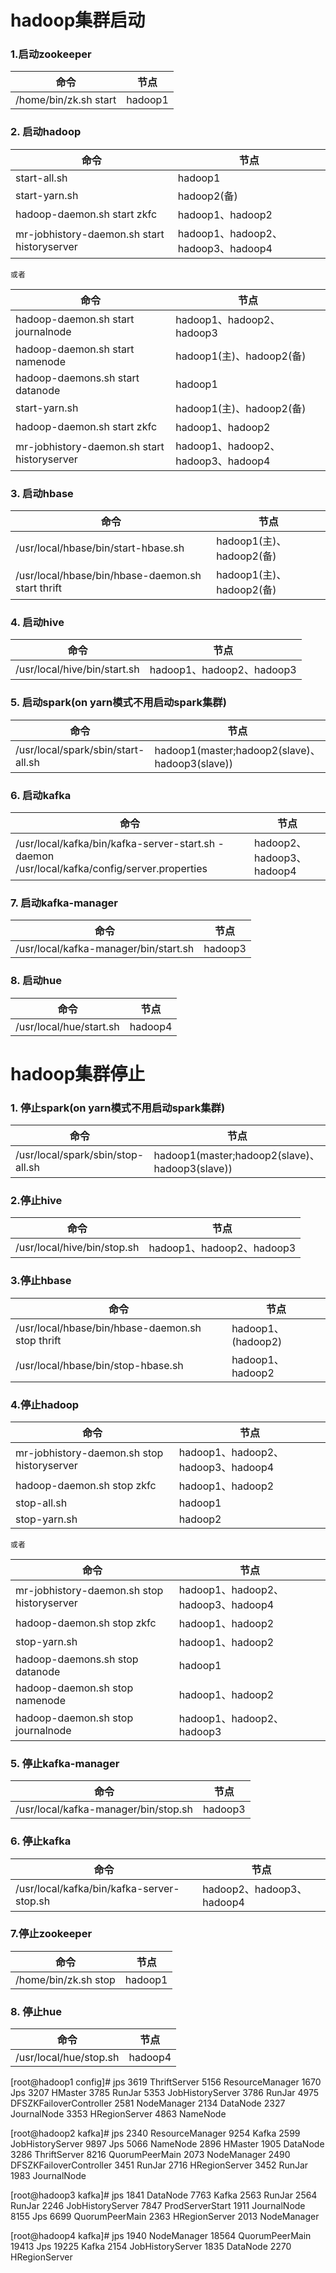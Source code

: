 # hadoop集群启动

### 1.启动zookeeper

命令|节点
----|----
/home/bin/zk.sh start                          | hadoop1

### 2. 启动hadoop

命令|节点
----|----
start-all.sh                                   | hadoop1
start-yarn.sh                                  | hadoop2(备)
hadoop-daemon.sh start zkfc                    | hadoop1、hadoop2
mr-jobhistory-daemon.sh start historyserver    | hadoop1、hadoop2、hadoop3、hadoop4

`或者`

命令|节点
----|----
hadoop-daemon.sh start journalnode             | hadoop1、hadoop2、hadoop3
hadoop-daemon.sh start namenode                | hadoop1(主)、hadoop2(备)
hadoop-daemons.sh start datanode               | hadoop1
start-yarn.sh                                  | hadoop1(主)、hadoop2(备)
hadoop-daemon.sh start zkfc                    | hadoop1、hadoop2
mr-jobhistory-daemon.sh start historyserver    | hadoop1、hadoop2、hadoop3、hadoop4

### 3. 启动hbase

命令|节点
----|----
/usr/local/hbase/bin/start-hbase.sh                  | hadoop1(主)、hadoop2(备)
/usr/local/hbase/bin/hbase-daemon.sh start thrift    | hadoop1(主)、hadoop2(备)

### 4. 启动hive

命令|节点
----|----
/usr/local/hive/bin/start.sh                   | hadoop1、hadoop2、hadoop3

### 5. 启动spark(on yarn模式不用启动spark集群)

命令|节点
----|----
/usr/local/spark/sbin/start-all.sh             | hadoop1(master;hadoop2(slave)、hadoop3(slave))

### 6. 启动kafka

命令|节点
----|----
/usr/local/kafka/bin/kafka-server-start.sh -daemon /usr/local/kafka/config/server.properties | hadoop2、hadoop3、hadoop4

### 7. 启动kafka-manager

命令|节点
----|----
/usr/local/kafka-manager/bin/start.sh                    | hadoop3

### 8. 启动hue

命令|节点
----|----
/usr/local/hue/start.sh                                  | hadoop4

# hadoop集群停止

### 1. 停止spark(on yarn模式不用启动spark集群)

命令|节点
----|----
/usr/local/spark/sbin/stop-all.sh             | hadoop1(master;hadoop2(slave)、hadoop3(slave))

### 2.停止hive

命令|节点
----|----
/usr/local/hive/bin/stop.sh                   | hadoop1、hadoop2、hadoop3

### 3.停止hbase

命令|节点
----|----
/usr/local/hbase/bin/hbase-daemon.sh stop thrift     | hadoop1、(hadoop2)
/usr/local/hbase/bin/stop-hbase.sh                   | hadoop1、hadoop2

### 4.停止hadoop

命令|节点
----|----
mr-jobhistory-daemon.sh stop historyserver    | hadoop1、hadoop2、hadoop3、hadoop4
hadoop-daemon.sh stop zkfc                    | hadoop1、hadoop2
stop-all.sh                                   | hadoop1
stop-yarn.sh                                  | hadoop2

`或者`

命令|节点
----|----
mr-jobhistory-daemon.sh stop historyserver    | hadoop1、hadoop2、hadoop3、hadoop4
hadoop-daemon.sh stop zkfc                    | hadoop1、hadoop2
stop-yarn.sh                                  | hadoop1、hadoop2
hadoop-daemons.sh stop datanode               | hadoop1
hadoop-daemon.sh stop namenode                | hadoop1、hadoop2
hadoop-daemon.sh stop journalnode             | hadoop1、hadoop2、hadoop3

### 5. 停止kafka-manager

命令|节点
----|----
/usr/local/kafka-manager/bin/stop.sh          | hadoop3

### 6. 停止kafka

命令|节点
----|----
/usr/local/kafka/bin/kafka-server-stop.sh     | hadoop2、hadoop3、hadoop4

### 7.停止zookeeper

命令|节点
----|----
/home/bin/zk.sh stop                          | hadoop1

### 8. 停止hue

命令|节点
----|----
/usr/local/hue/stop.sh                        | hadoop4

[root@hadoop1 config]# jps
3619 ThriftServer
5156 ResourceManager
1670 Jps
3207 HMaster
3785 RunJar
5353 JobHistoryServer
3786 RunJar
4975 DFSZKFailoverController
2581 NodeManager
2134 DataNode
2327 JournalNode
3353 HRegionServer
4863 NameNode

[root@hadoop2 kafka]# jps
2340 ResourceManager
9254 Kafka
2599 JobHistoryServer
9897 Jps
5066 NameNode
2896 HMaster
1905 DataNode
3286 ThriftServer
8216 QuorumPeerMain
2073 NodeManager
2490 DFSZKFailoverController
3451 RunJar
2716 HRegionServer
3452 RunJar
1983 JournalNode

[root@hadoop3 kafka]# jps
1841 DataNode
7763 Kafka
2563 RunJar
2564 RunJar
2246 JobHistoryServer
7847 ProdServerStart
1911 JournalNode
8155 Jps
6699 QuorumPeerMain
2363 HRegionServer
2013 NodeManager

[root@hadoop4 kafka]# jps
1940 NodeManager
18564 QuorumPeerMain
19413 Jps
19225 Kafka
2154 JobHistoryServer
1835 DataNode
2270 HRegionServer